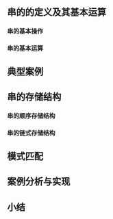 ## 串的的定义及其基本运算

#### 串的基本操作

#### 串的基本运算

## 典型案例

## 串的存储结构

#### 串的顺序存储结构

#### 串的链式存储结构

## 模式匹配

## 案例分析与实现

## 小结



